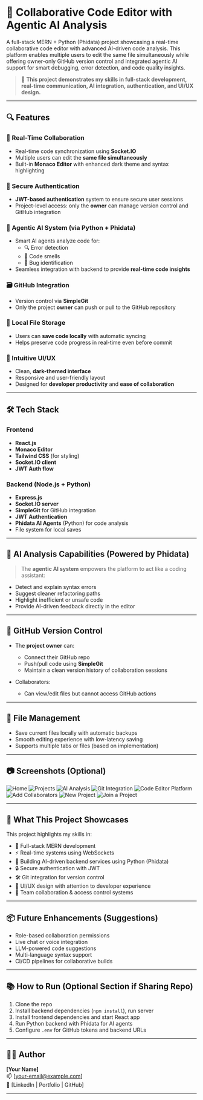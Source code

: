 # 🧠 Collaborative Code Editor with Agentic AI Analysis

A full-stack MERN + Python (Phidata) project showcasing a real-time collaborative code editor with advanced AI-driven code analysis. This platform enables multiple users to edit the same file simultaneously while offering owner-only GitHub version control and integrated agentic AI support for smart debugging, error detection, and code quality insights.

> 🚀 **This project demonstrates my skills in full-stack development, real-time communication, AI integration, authentication, and UI/UX design.**

---

## 🔍 Features

### 💬 Real-Time Collaboration
- Real-time code synchronization using **Socket.IO**
- Multiple users can edit the **same file simultaneously**
- Built-in **Monaco Editor** with enhanced dark theme and syntax highlighting

### 🔐 Secure Authentication
- **JWT-based authentication** system to ensure secure user sessions
- Project-level access: only the **owner** can manage version control and GitHub integration

### 🧠 Agentic AI System (via Python + Phidata)
- Smart AI agents analyze code for:
  - 🔍 Error detection
  - 🧹 Code smells
  - 🐞 Bug identification
- Seamless integration with backend to provide **real-time code insights**

### 🗃️ GitHub Integration
- Version control via **SimpleGit**
- Only the project **owner** can push or pull to the GitHub repository

### 💾 Local File Storage
- Users can **save code locally** with automatic syncing
- Helps preserve code progress in real-time even before commit

### 🎨 Intuitive UI/UX
- Clean, **dark-themed interface**
- Responsive and user-friendly layout
- Designed for **developer productivity** and **ease of collaboration**

---

## 🛠️ Tech Stack

### Frontend
- **React.js**
- **Monaco Editor**
- **Tailwind CSS** (for styling)
- **Socket.IO client**
- **JWT Auth flow**

### Backend (Node.js + Python)
- **Express.js**
- **Socket.IO server**
- **SimpleGit** for GitHub integration
- **JWT Authentication**
- **Phidata AI Agents** (Python) for code analysis
- File system for local saves

---

## 🧪 AI Analysis Capabilities (Powered by Phidata)

> The **agentic AI system** empowers the platform to act like a coding assistant:
- Detect and explain syntax errors
- Suggest cleaner refactoring paths
- Highlight inefficient or unsafe code
- Provide AI-driven feedback directly in the editor

---

## 🔐 GitHub Version Control

- The **project owner** can:
  - Connect their GitHub repo
  - Push/pull code using **SimpleGit**
  - Maintain a clean version history of collaboration sessions

- Collaborators:
  - Can view/edit files but cannot access GitHub actions

---

## 📁 File Management

- Save current files locally with automatic backups
- Smooth editing experience with low-latency saving
- Supports multiple tabs or files (based on implementation)

---

## 📷 Screenshots (Optional)

![Home](screenshots/home.png)
![Projects](screenshots/projects.png)
![AI Analysis](screenshots/aianalysis.png)
![Git Integration](screenshots/git.png)
![Code Editor Platform](screenshots/editor.png)
![Add Collaborators](screenshots/addcollab.png)
![New Project](screenshots/newproject.png)
![Join a Project](screenshots/joinprojecy.png)

---

## 🧠 What This Project Showcases

This project highlights my skills in:

- 🔧 Full-stack MERN development
- ⚡ Real-time systems using WebSockets
- 🧠 Building AI-driven backend services using Python (Phidata)
- 🔒 Secure authentication with JWT
- 🛠 Git integration for version control
- 🎨 UI/UX design with attention to developer experience
- 🤝 Team collaboration & access control systems

---

## 📦 Future Enhancements (Suggestions)

- Role-based collaboration permissions
- Live chat or voice integration
- LLM-powered code suggestions
- Multi-language syntax support
- CI/CD pipelines for collaborative builds

---

## 📚 How to Run (Optional Section if Sharing Repo)

1. Clone the repo
2. Install backend dependencies (`npm install`), run server
3. Install frontend dependencies and start React app
4. Run Python backend with Phidata for AI agents
5. Configure `.env` for GitHub tokens and backend URLs

---

## 🙋‍♂️ Author

**[Your Name]**  
📫 [your-email@example.com]  
🔗 [LinkedIn | Portfolio | GitHub]

---

